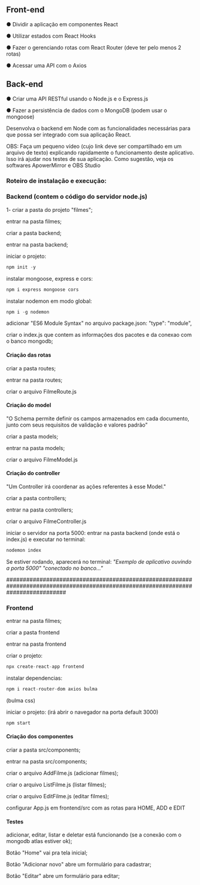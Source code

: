 ## Front-end
● Dividir a aplicação em componentes React

● Utilizar estados com React Hooks

● Fazer o gerenciando rotas com React Router (deve ter pelo menos 2 rotas)

● Acessar uma API com o Axios

## Back-end
● Criar uma API RESTful usando o Node.js e o Express.js

● Fazer a persistência de dados com o MongoDB (podem usar o mongoose)


Desenvolva o backend em Node com as funcionalidades necessárias para que possa ser integrado
com sua aplicação React.

OBS: Faça um pequeno vídeo (cujo link deve ser compartilhado em um arquivo de texto) explicando
rapidamente o funcionamento deste aplicativo. Isso irá ajudar nos testes de sua aplicação. Como
sugestão, veja os softwares ApowerMirror e OBS Studio


### Roteiro de instalação e execução:

### Backend (contem o código do servidor node.js)

1- criar a pasta do projeto "filmes";

entrar na pasta filmes;

criar a pasta backend;

entrar na pasta backend;

iniciar o projeto: 
~~~javascript
npm init -y
~~~

instalar mongoose, express e cors: 
~~~javascript
npm i express mongoose cors
~~~

instalar nodemon em modo global: 
~~~javascript
npm i -g nodemon
~~~
adicionar "ES6 Module Syntax" no arquivo package.json: "type": "module",

criar o index.js que contem as informações dos pacotes e da conexao com o banco mongodb;

#### Criação das rotas

criar a pasta routes;

entrar na pasta routes;

criar o arquivo FilmeRoute.js

#### Criação do model

"O Schema permite definir os campos armazenados em cada documento, junto com seus requisitos de  validação e valores padrão"

criar a pasta models;

entrar na pasta models;

criar o arquivo FilmeModel.js

#### Criação do controller

"Um Controller irá coordenar as ações referentes à esse Model."

criar a pasta controllers;

entrar na pasta controllers;

criar o arquivo FilmeController.js

iniciar o servidor na porta 5000: entrar na pasta backend (onde está o index.js) e executar no terminal: 
~~~ javascript
nodemon index
~~~

Se estiver rodando, aparecerá no terminal: 
_"Exemplo de aplicativo ouvindo a porta 5000"
"conectado no banco..."_

##################################################################################################################################

### Frontend

entrar na pasta filmes;

criar a pasta frontend

entrar na pasta frontend

criar o projeto: 
~~~ javascript
npx create-react-app frontend
~~~

instalar dependencias: 
~~~ javascript
npm i react-router-dom axios bulma
~~~
(bulma css)

iniciar o projeto: (irá abrir o navegador na porta default 3000)
~~~ javascript
npm start
~~~

#### Criação dos componentes

criar a pasta src/components;

entrar na pasta src/components;

criar o arquivo AddFilme.js (adicionar filmes);

criar o arquivo ListFilme.js (listar filmes);

criar o arquivo EditFilme.js (editar filmes);

configurar App.js em frontend/src com as rotas para HOME, ADD e EDIT

#### Testes

adicionar, editar, listar e deletar está funcionando (se a conexão com o mongodb atlas estiver ok);

Botão "Home" vai pra tela inicial;

Botão "Adicionar novo" abre um formulário para cadastrar;

Botão "Editar" abre um formulário para editar;
